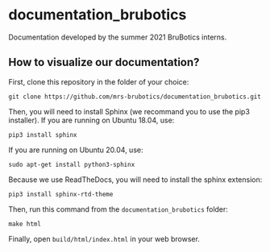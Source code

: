 # documentation_brubotics
Documentation developed by the summer 2021 BruBotics interns.

## How to visualize our documentation?

First, clone this repository in the folder of your choice:
```
git clone https://github.com/mrs-brubotics/documentation_brubotics.git
```
Then, you will need to install Sphinx (we recommand you to use the pip3 installer).
If you are running on Ubuntu 18.04, use:
```
pip3 install sphinx
```
If you are running on Ubuntu 20.04, use:
```
sudo apt-get install python3-sphinx
```
Because we use ReadTheDocs, you will need to install the sphinx extension:
```
pip3 install sphinx-rtd-theme
```
Then, run this command from the `documentation_brubotics` folder:
```
make html
```
Finally, open `build/html/index.html` in your web browser.
